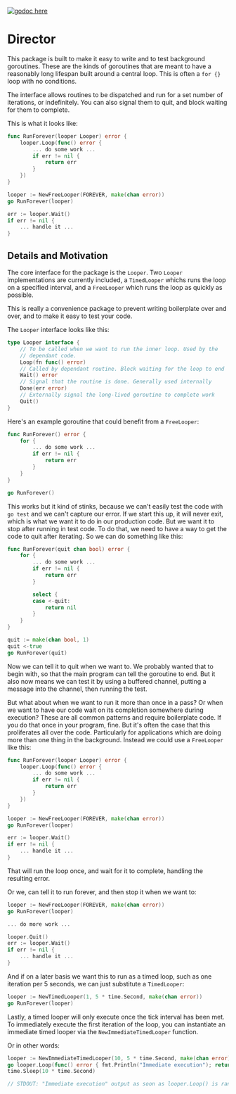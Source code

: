 [![godoc here](https://img.shields.io/badge/godoc-here-blue.svg)](http://godoc.org/github.com/relistan/go-director)

Director
========
This package is built to make it easy to write and to test background
goroutines. These are the kinds of goroutines that are meant to have a
reasonably long lifespan built around a central loop. This is often a `for {}`
loop with no conditions.

The interface allows routines to be dispatched and run for a set number of
iterations, or indefinitely. You can also signal them to quit, and block
waiting for them to complete.

This is what it looks like:

```go
func RunForever(looper Looper) error {
	looper.Loop(func() error {
		... do some work ...
		if err != nil {
			return err
		}
	})
}

looper := NewFreeLooper(FOREVER, make(chan error))
go RunForever(looper)

err := looper.Wait()
if err != nil {
	... handle it ...
}
```

Details and Motivation
----------------------
The core interface for the package is the `Looper`. Two `Looper`
implementations are currently included, a `TimedLooper` whichs runs the loop on
a specified interval, and a `FreeLooper` which runs the loop as quickly as
possible.

This is really a convenience package to prevent writing boilerplate over and
over, and to make it easy to test your code.

The `Looper` interface looks like this:

```go
type Looper interface {
	// To be called when we want to run the inner loop. Used by the
	// dependant code.
	Loop(fn func() error)
	// Called by dependant routine. Block waiting for the loop to end
	Wait() error
	// Signal that the routine is done. Generally used internally
	Done(err error)
	// Externally signal the long-lived goroutine to complete work
	Quit()
}
```

Here's an example goroutine that could benefit from a `FreeLooper`:

```go
func RunForever() error {
	for {
		... do some work ...
		if err != nil {
			return err
		}
	}
}

go RunForever()
```

This works but it kind of stinks, because we can't easily test the code with
`go test` and we can't capture our error. If we start this up, it will never
exit, which is what we want it to do in our production code. But we want it to
stop after running in test code. To do that, we need to have a way to get the
code to quit after iterating. So we can do something like this:

```go
func RunForever(quit chan bool) error {
	for {
		... do some work ...
		if err != nil {
			return err
		}

		select {
		case <-quit:
			return nil
		}
	}
}

quit := make(chan bool, 1)
quit <-true
go RunForever(quit)
```

Now we can tell it to quit when we want to. We probably wanted that to begin
with, so that the main program can tell the goroutine to end. But it also now
means we can test it by using a buffered channel, putting a message into the
channel, then running the test.

But what about when we want to run it more than once in a pass? Or when we want
to have our code wait on its completion somewhere during execution? These are
all common patterns and require boilerplate code.  If you do that once in your
program, fine. But it's often the case that this proliferates all over the
code. Particularly for applications which are doing more than one thing in the
background. Instead we could use a `FreeLooper` like this:

```go
func RunForever(looper Looper) error {
	looper.Loop(func() error {
		... do some work ...
		if err != nil {
			return err
		}
	})
}

looper := NewFreeLooper(FOREVER, make(chan error))
go RunForever(looper)

err := looper.Wait()
if err != nil {
	... handle it ...
}
```

That will run the loop once, and wait for it to complete, handling the
resulting error.

Or we, can tell it to run forever, and then stop it when we want to:

```go
looper := NewFreeLooper(FOREVER, make(chan error))
go RunForever(looper)

... do more work ...

looper.Quit()
err := looper.Wait()
if err != nil {
	... handle it ...
}

```

And if on a later basis we want this to run as a timed loop, such as one
iteration per 5 seconds, we can just substitute a `TimedLooper`:

```go
looper := NewTimedLooper(1, 5 * time.Second, make(chan error))
go RunForever(looper)
```

Lastly, a timed looper will only execute once the tick interval has been met. To immediately execute the first iteration of the loop, you can instantiate an immediate timed looper via the `NewImmediateTimedLooper` function.

Or in other words:

```go
looper := NewImmediateTimedLooper(10, 5 * time.Second, make(chan error))
go looper.Loop(func() error { fmt.Println("Immediate execution"); return nil })
time.Sleep(10 * time.Second)

// STDOUT: "Immediate execution" output as soon as looper.Loop() is ran.
```
